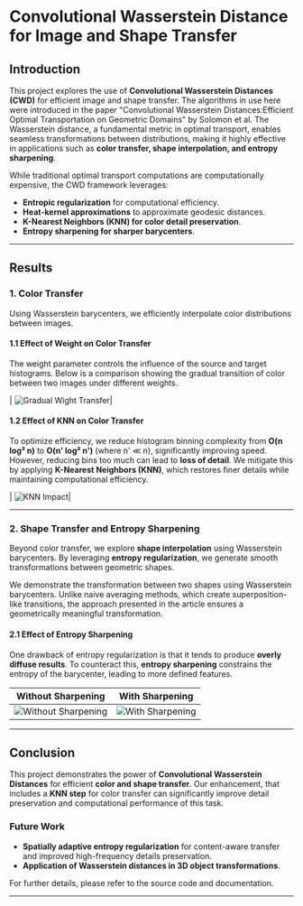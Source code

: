 # **Convolutional Wasserstein Distance for Image and Shape Transfer**

## **Introduction**
This project explores the use of **Convolutional Wasserstein Distances (CWD)** for efficient image and shape transfer. The algorithms in use here were introduced in the paper "Convolutional Wasserstein Distances:Efficient Optimal Transportation on Geometric Domains" by Solomon et al.
The Wasserstein distance, a fundamental metric in optimal transport, enables seamless transformations between distributions, making it highly effective in applications such as **color transfer, shape interpolation, and entropy sharpening**.

While traditional optimal transport computations are computationally expensive, the CWD framework leverages:
- **Entropic regularization** for computational efficiency.
- **Heat-kernel approximations** to approximate geodesic distances.
- **K-Nearest Neighbors (KNN) for color detail preservation**.
- **Entropy sharpening for sharper barycenters**.

---

## **Results**

### **1. Color Transfer**
Using Wasserstein barycenters, we efficiently interpolate color distributions between images.

#### **1.1 Effect of Weight on Color Transfer**
The weight parameter controls the influence of the source and target histograms. Below is a comparison showing the gradual transition of color between two images under different weights.

| ![Gradual Wight Transfer](results/color_transfer_interpolation.jpg)|

#### **1.2 Effect of KNN on Color Transfer**
To optimize efficiency, we reduce histogram binning complexity from **O(n log² n)** to **O(n' log² n')** (where n' ≪ n), significantly improving speed. However, reducing bins too much can lead to **loss of detail**. We mitigate this by applying **K-Nearest Neighbors (KNN)**, which restores finer details while maintaining computational efficiency.

| ![KNN Impact](results/color_transfer_knn_impact.png)|

---

### **2. Shape Transfer and Entropy Sharpening**
Beyond color transfer, we explore **shape interpolation** using Wasserstein barycenters. By leveraging **entropy regularization**, we generate smooth transformations between geometric shapes.

We demonstrate the transformation between two shapes using Wasserstein barycenters. Unlike naive averaging methods, which create superposition-like transitions, the approach presented in the article ensures a geometrically meaningful transformation.

#### **2.1 Effect of Entropy Sharpening**
One drawback of entropy regularization is that it tends to produce **overly diffuse results**. To counteract this, **entropy sharpening** constrains the entropy of the barycenter, leading to more defined features.

| Without Sharpening | With Sharpening |
|--------------------|----------------|
| ![Without Sharpening](results/4x4_shapes_grid_0.004_ER_False.png) | ![With Sharpening](results/4x4_shapes_grid_0.004_ER_True.png) |

---

## **Conclusion**
This project demonstrates the power of **Convolutional Wasserstein Distances** for efficient **color and shape transfer**. Our enhancement, that includes a **KNN step** for color transfer can significantly improve detail preservation and computational performance of this task.

### **Future Work**
- **Spatially adaptive entropy regularization** for content-aware transfer and improved high-frequency details preservation.
- **Application of Wasserstein distances in 3D object transformations**.

For further details, please refer to the source code and documentation.

---
